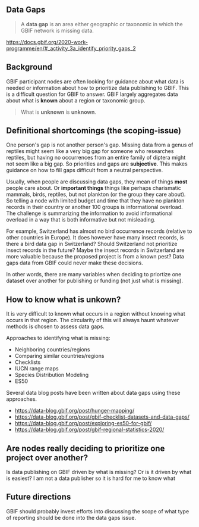 ## Data Gaps

> A **data gap** is an area either geographic or taxonomic in which the GBIF network is missing data. 

https://docs.gbif.org/2020-work-programme/en/#_activity_3a_identify_priority_gaps_2

## Background 

GBIF participant nodes are often looking for guidance about what data is needed or information about how to prioritize data publishing to GBIF. This is a difficult question for GBIF to answer. GBIF largely aggregates data about what is **known** about a region or taxonomic group. 

> What is **unknown** is **unknown**.  

## Definitional shortcomings (the **scoping-issue**)

One person's gap is not another person's gap. Missing data from a genus of reptiles might seem like a very big gap for someone who researches reptiles, but having no occurrences from an entire family of diptera might not seem like a big gap. So priorities and gaps are **subjective**. This makes guidance on how to fill gaps difficult from a neutral perspective. 

Usually, when people are discussing data gaps, they mean of things **most** people care about. Or **important things** things like perhaps charismatic mammals, birds, reptiles, but not plankton (or the group they care about). So telling a node with limited budget and time that they have no plankton records in their country or another 100 groups is informational overload. The challenge is summarizing the information to avoid informational overload in a way that is both informative but not misleading. 

For example, Switzerland has almost no bird occurrence records (relative to other countries in Europe). It does however have many insect records, is there a bird data gap in Switzerland? Should Switzerland not prioritize insect records in the future? Maybe the insect records in Switzerland are more valuable because the proposed project is from a known pest? Data gaps data from GBIF could never make these decisions. 

In other words, there are many variables when deciding to priortize one dataset over another for publishing or funding (not just what is missing). 

## How to know what is unkown? 

It is very difficult to known what occurs in a region without knowing what occurs in that region. The circularity of this will always haunt whatever methods is chosen to assess data gaps.  

Approaches to identifying what is missing:

* Neighboring countries/regions
* Comparing similar countries/regions
* Checklists 
* IUCN range maps 
* Species Distribution Modeling 
* ES50 

Several data blog posts have been written about data gaps using these approaches. 
* https://data-blog.gbif.org/post/hunger-mapping/
* https://data-blog.gbif.org/post/gbif-checklist-datasets-and-data-gaps/
* https://data-blog.gbif.org/post/exploring-es50-for-gbif/
* https://data-blog.gbif.org/post/gbif-regional-statistics-2020/

## Are nodes really deciding to prioritize one project over another? 

Is data publishing on GBIF driven by what is missing? Or is it driven by what is easiest? I am not a data publisher so it is hard for me to know what 

## Future directions 

GBIF should probably invest efforts into discussing the scope of what type of reporting should be done into the data gaps issue. 








